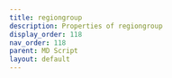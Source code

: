 ```yaml
---
title: regiongroup
description: Properties of regiongroup
display_order: 118
nav_order: 118
parent: MD Script
layout: default
---
```



